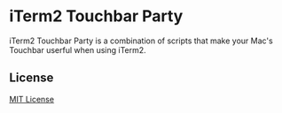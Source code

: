 # iTerm2 Touchbar Party

iTerm2 Touchbar Party is a combination of scripts that make your Mac's Touchbar userful when using iTerm2.

## License

[MIT License](./LICENSE)
